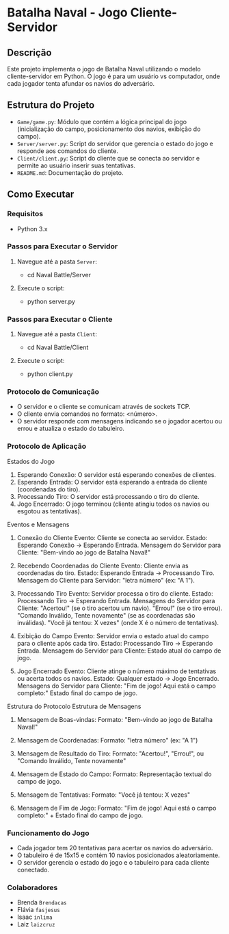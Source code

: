 # Batalha Naval - Jogo Cliente-Servidor

## Descrição

Este projeto implementa o jogo de Batalha Naval utilizando o modelo cliente-servidor em Python. O jogo é para um usuário vs computador, onde cada jogador tenta afundar os navios do adversário.

## Estrutura do Projeto

- `Game/game.py`: Módulo que contém a lógica principal do jogo (inicialização do campo, posicionamento dos navios, exibição do campo).
- `Server/server.py`: Script do servidor que gerencia o estado do jogo e responde aos comandos do cliente.
- `Client/client.py`: Script do cliente que se conecta ao servidor e permite ao usuário inserir suas tentativas.
- `README.md`: Documentação do projeto.

## Como Executar

### Requisitos
- Python 3.x

### Passos para Executar o Servidor

1. Navegue até a pasta `Server`:
   - cd Naval Battle/Server

2. Execute o script:
    - python server.py

### Passos para Executar o Cliente

1. Navegue até a pasta `Client`:
   - cd Naval Battle/Client

2. Execute o script:
    - python client.py

### Protocolo de Comunicação

- O servidor e o cliente se comunicam através de sockets TCP.
- O cliente envia comandos no formato: <letra> <número>.
- O servidor responde com mensagens indicando se o jogador acertou ou errou e atualiza o estado do tabuleiro.

### Protocolo de Aplicação 
Estados do Jogo
1.	Esperando Conexão: O servidor está esperando conexões de clientes.
2.	Esperando Entrada: O servidor está esperando a entrada do cliente (coordenadas do tiro).
3.	Processando Tiro: O servidor está processando o tiro do cliente.
4.	Jogo Encerrado: O jogo terminou (cliente atingiu todos os navios ou esgotou as tentativas).

Eventos e Mensagens
1.	Conexão do Cliente
	Evento: Cliente se conecta ao servidor.
	Estado: Esperando Conexão -> Esperando Entrada.
	Mensagem do Servidor para Cliente: "Bem-vindo ao jogo de Batalha Naval!"

2.	Recebendo Coordenadas do Cliente
	Evento: Cliente envia as coordenadas do tiro.
	Estado: Esperando Entrada -> Processando Tiro.
	Mensagem do Cliente para Servidor: "letra número" (ex: "A 1").

3.	Processando Tiro
	Evento: Servidor processa o tiro do cliente.
	Estado: Processando Tiro -> Esperando Entrada.
	Mensagens do Servidor para Cliente:
	"Acertou!" (se o tiro acertou um navio).
	"Errou!" (se o tiro errou).
	"Comando Inválido, Tente novamente" (se as coordenadas são inválidas).
	"Você já tentou: X vezes" (onde X é o número de tentativas).

4.	Exibição do Campo
	Evento: Servidor envia o estado atual do campo para o cliente após cada tiro.
	Estado: Processando Tiro -> Esperando Entrada.
	Mensagem do Servidor para Cliente: Estado atual do campo de jogo.

5.	Jogo Encerrado
	Evento: Cliente atinge o número máximo de tentativas ou acerta todos os navios.
	Estado: Qualquer estado -> Jogo Encerrado.
	Mensagens do Servidor para Cliente:
	"Fim de jogo! Aqui está o campo completo:"
	Estado final do campo de jogo.

Estrutura do Protocolo
Estrutura de Mensagens
1.	Mensagem de Boas-vindas:
	Formato: "Bem-vindo ao jogo de Batalha Naval!"

2.	Mensagem de Coordenadas:
	Formato: "letra número" (ex: "A 1")

3.	Mensagem de Resultado do Tiro:
	Formato: "Acertou!", "Errou!", ou "Comando Inválido, Tente novamente"

4.	Mensagem de Estado do Campo:
	Formato: Representação textual do campo de jogo.

5.	Mensagem de Tentativas:
	Formato: "Você já tentou: X vezes"

6.	Mensagem de Fim de Jogo:
	Formato: "Fim de jogo! Aqui está o campo completo:" + Estado final do campo de jogo.

### Funcionamento do Jogo

- Cada jogador tem 20 tentativas para acertar os navios do adversário.
- O tabuleiro é de 15x15 e contém 10 navios posicionados aleatoriamente.
- O servidor gerencia o estado do jogo e o tabuleiro para cada cliente conectado.

### Colaboradores
- Brenda `Brendacas`
- Flávia `fasjesus`
- Isaac `inlima`
- Laiz `laizcruz`
